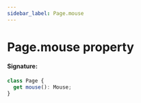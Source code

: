 ```yaml
---
sidebar_label: Page.mouse
---
```


# Page.mouse property

#### Signature:

```typescript
class Page {
  get mouse(): Mouse;
}
```
